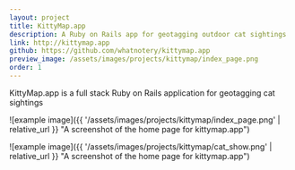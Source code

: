 ```yaml
---
layout: project
title: KittyMap.app
description: A Ruby on Rails app for geotagging outdoor cat sightings
link: http://kittymap.app
github: https://github.com/whatnotery/kittymap.app
preview_image: /assets/images/projects/kittymap/index_page.png
order: 1
---
```


KittyMap.app is a full stack Ruby on Rails application for geotagging cat sightings

![example image]({{ '/assets/images/projects/kittymap/index_page.png' | relative_url }} "A screenshot of the home page for kittymap.app")

![example image]({{ '/assets/images/projects/kittymap/cat_show.png' | relative_url }} "A screenshot of the home page for kittymap.app")


